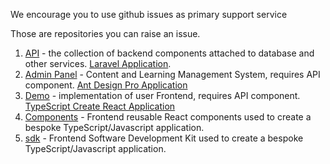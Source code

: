 We encourage you to use github issues as primary support service

Those are repositories you can raise an issue.

1. [API](https://github.com/EscolaLMS/API/issues) - the collection of backend components attached to database and other services. [Laravel Application](https://laravel.com/docs/9.x/installation).
2. [Admin Panel](https://github.com/EscolaLMS/Admin/issues) - Content and Learning Management System, requires API component. [Ant Design Pro Application](https://pro.ant.design/)
3. [Demo](https://github.com/EscolaLMS/Front/issues) - implementation of user Frontend, requires API component. [TypeScript Create React Application](https://create-react-app.dev/)
4. [Components](https://github.com/EscolaLMS/Components/issues) - Frontend reusable React components used to create a bespoke TypeScript/Javascript application.
5. [sdk](https://github.com/EscolaLMS/sdk/issues) - Frontend Software Development Kit used to create a bespoke TypeScript/Javascript application.
